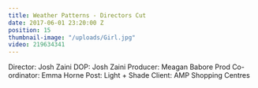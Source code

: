 ```yaml
---
title: Weather Patterns - Directors Cut
date: 2017-06-01 23:20:00 Z
position: 15
thumbnail-image: "/uploads/Girl.jpg"
video: 219634341
---
```


Director: Josh Zaini
DOP: Josh Zaini
Producer: Meagan Babore
Prod Co-ordinator: Emma Horne
Post: Light + Shade
Client: AMP Shopping Centres